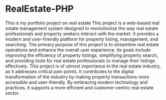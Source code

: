 # RealEstate-PHP
This is my portfolio project on real estate
This project is a web-based real estate management system designed to revolutionize the way real estate professionals and property seekers interact with the market. It provides a modern and user-friendly platform for property listing, management, and searching.
The primary purpose of this project is to streamline real estate operations and enhance the overall user experience. its goals include improving the efficiency of property listings, simplifying property search, and providing tools for real estate professionals to manage their listings effectively.
This project is of utmost importance in the real estate industry, as it addresses critical pain points. It contributes to the digital transformation of the industry by making property transactions more accessible and user-friendly. By embracing modern technology and practices, it supports a more efficient and customer-centric real estate sector.
